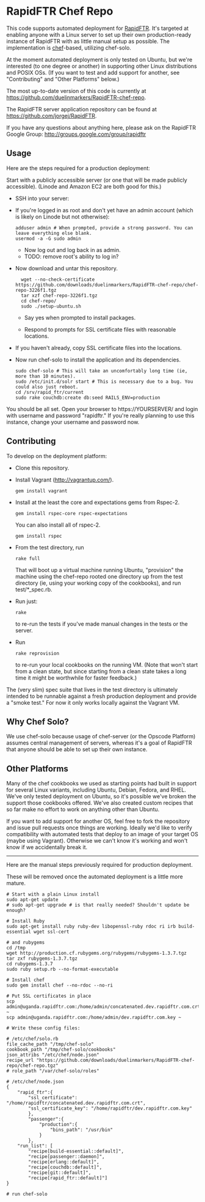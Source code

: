 # RapidFTR Chef Repo #

This code supports automated deployment for [RapidFTR](http://rapidftr.com/). It's targeted at enabling anyone with a Linux server to set up their own production-ready instance of RapidFTR with as little manual setup as possible. The implementation is [chef](http://www.opscode.com/chef/)-based, utilizing chef-solo.

At the moment automated deployment is only tested on Ubuntu, but we're interested (to one degree or another) in supporting other Linux distributions and POSIX OSs. (If you want to test and add support for another, see "Contributing" and "Other Platforms" below.)

The most up-to-date version of this code is currently at <https://github.com/duelinmarkers/RapidFTR-chef-repo>.

The RapidFTR server application repository can be found at <https://github.com/jorgej/RapidFTR>.

If you have any questions about anything here, please ask on the RapidFTR Google Group: <http://groups.google.com/group/rapidftr>

## Usage ##

Here are the steps required for a production deployment:

Start with a publicly accessible server (or one that will be made publicly accessible). (Linode and Amazon EC2 are both good for this.)

*	SSH into your server:

*	If you're logged in as root and don't yet have an admin account (which is likely on Linode but not otherwise):

		adduser admin # When prompted, provide a strong password. You can leave everything else blank.
		usermod -a -G sudo admin
	
	*	Now log out and log back in as admin.
	*	TODO: remove root's ability to log in?

* Now download and untar this repository.

		wget --no-check-certificate https://github.com/downloads/duelinmarkers/RapidFTR-chef-repo/chef-repo-3226f1.tgz
		tar xzf chef-repo-3226f1.tgz
		cd chef-repo/
		sudo ./setup-ubuntu.sh

	*	Say yes when prompted to install packages.

	*	Respond to prompts for SSL certificate files with reasonable locations.

*	If you haven't already, copy SSL certificate files into the locations.

*	Now run chef-solo to install the application and its dependencies.

		sudo chef-solo # This will take an uncomfortably long time (ie, more than 10 minutes).
		sudo /etc/init.d/solr start # This is necessary due to a bug. You could also just reboot.
		cd /srv/rapid_ftr/current
		sudo rake couchdb:create db:seed RAILS_ENV=production

You should be all set. Open your browser to https://YOURSERVER/ and login with username and password "rapidftr." If you're really planning to use this instance, change your username and password now.

## Contributing ##

To develop on the deployment platform:

*	Clone this repository.

*	Install Vagrant (<http://vagrantup.com/>).

		gem install vagrant

*	Install at the least the core and expectations gems from Rspec-2.

		gem install rspec-core rspec-expectations

	You can also install all of rspec-2.

		gem install rspec

*	From the test directory, run

		rake full

	That will boot up a virtual machine running Ubuntu, "provision" the machine using the chef-repo rooted one directory up from the test directory (ie, using your working copy of the cookbooks), and run test/*_spec.rb.

*	Run just:

		rake

	to re-run the tests if you've made manual changes in the tests or the server.

*	Run

		rake reprovision

	to re-run your local cookbooks on the running VM. (Note that won't start from a clean state, but since starting from a clean state takes a long time it might be worthwhile for faster feedback.)

The (very slim) spec suite that lives in the test directory is ultimately intended to be runnable against a fresh production deployment and provide a "smoke test." For now it only works locally against the Vagrant VM.

## Why Chef Solo? ##

We use chef-solo because usage of chef-server (or the Opscode Platform) assumes central management of servers, whereas it's a goal of RapidFTR that anyone should be able to set up their own instance.

## Other Platforms ##

Many of the chef cookbooks we used as starting points had built in support for several Linux variants, including Ubuntu, Debian, Fedora, and RHEL. We've only tested deployment on Ubuntu, so it's possible we've broken the support those cookbooks offered. We've also created custom recipes that so far make no effort to work on anything other than Ubuntu.

If you want to add support for another OS, feel free to fork the repository and issue pull requests once things are working. Ideally we'd like to verify compatibility with automated tests that deploy to an image of your target OS (maybe using Vagrant). Otherwise we can't know it's working and won't know if we accidentally break it.


---

Here are the manual steps previously required for production deployment.

These will be removed once the automated deployment is a little more mature.

	# Start with a plain Linux install
	sudo apt-get update
	# sudo apt-get upgrade # is that really needed? Shouldn't update be enough?
	
	# Install Ruby
	sudo apt-get install ruby ruby-dev libopenssl-ruby rdoc ri irb build-essential wget ssl-cert
	
	# and rubygems
	cd /tmp
	wget http://production.cf.rubygems.org/rubygems/rubygems-1.3.7.tgz
	tar zxf rubygems-1.3.7.tgz
	cd rubygems-1.3.7
	sudo ruby setup.rb --no-format-executable
	
	# Install chef
	sudo gem install chef --no-rdoc --no-ri
	
	# Put SSL certificates in place
	scp admin@uganda.rapidftr.com:/home/admin/concatenated.dev.rapidftr.com.crt ~
	scp admin@uganda.rapidftr.com:/home/admin/dev.rapidftr.com.key ~
	
	# Write these config files:
	
	# /etc/chef/solo.rb
	file_cache_path "/tmp/chef-solo"
	cookbook_path "/tmp/chef-solo/cookbooks"
	json_attribs "/etc/chef/node.json"
	recipe_url "https://github.com/downloads/duelinmarkers/RapidFTR-chef-repo/chef-repo.tgz"
	# role_path "/var/chef-solo/roles"
	
	# /etc/chef/node.json
	{
		"rapid_ftr":{
			"ssl_certificate": "/home/rapidftr/concatenated.dev.rapidftr.com.crt",
			"ssl_certificate_key": "/home/rapidftr/dev.rapidftr.com.key"
			},
			"passenger":{
				"production":{
					"bins_path": "/usr/bin"
				}
			},
		"run_list": [
			"recipe[build-essential::default]",
			"recipe[passenger::daemon]",
			"recipe[erlang::default]",
			"recipe[couchdb::default]",
			"recipe[git::default]",
			"recipe[rapid_ftr::default]"]
	}
	
	# run chef-solo
